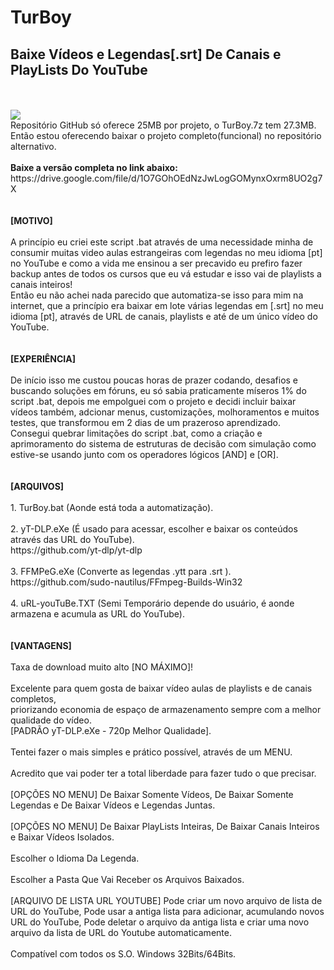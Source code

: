 # TurBoy
<h2>Baixe Vídeos e Legendas[.srt] De Canais e PlayLists Do YouTube</h2>
</br>
</br>
<img src="https://github.com/ostonprata/TurBoy/blob/main/TurBoy-00.png">
</br>
Repositório GitHub só oferece 25MB por projeto, o TurBoy.7z tem 27.3MB.
</br>
Então estou oferecendo baixar o projeto completo(funcional) no repositório alternativo.
</br>
</br>
<b>Baixe a versão completa no link abaixo:</b>
</br>
https://drive.google.com/file/d/1O7GOhOEdNzJwLogGOMynxOxrm8UO2g7X
</br>
</br>
</br>
<b>[MOTIVO]</b>
</br>
</br>
A princípio eu criei este script .bat através de uma necessidade minha de consumir muitas video aulas estrangeiras com legendas no meu idioma [pt] no YouTube e como a vida me ensinou a ser precavido eu prefiro fazer backup antes de todos os cursos que eu vá estudar e isso vai de playlists a canais inteiros! 
</br>
Então eu não achei nada parecido que automatiza-se isso para mim na internet, que a princípio era baixar em lote várias legendas em [.srt] no meu idioma [pt], através de URL de canais, playlists e até de um único vídeo do YouTube.
</br>
</br>
</br>
<b>[EXPERIÊNCIA]</b>
</br>
</br>
De início isso me custou poucas horas de prazer codando, desafios e buscando soluções em fóruns, eu só sabia praticamente míseros 1% do script .bat, depois me empolguei com o projeto e decidi incluir baixar vídeos também, adcionar menus, customizações, molhoramentos e muitos testes, que transformou em 2 dias de um prazeroso aprendizado.
</br>
Consegui quebrar limitações do script .bat, como a criação e aprimoramento do sistema de estruturas de decisão com simulação como estive-se usando junto com os operadores lógicos [AND] e [OR].
</br>
</br>
</br>
<b>[ARQUIVOS]</b>
</br>
</br>
1. TurBoy.bat (Aonde está toda a automatização).
</br>
</br>
2. yT-DLP.eXe (É usado para acessar, escolher e baixar os conteúdos através das URL do YouTube). 
</br>
https://github.com/yt-dlp/yt-dlp
</br>
</br>
3. FFMPeG.eXe (Converte as legendas .ytt para .srt ). 
</br>
https://github.com/sudo-nautilus/FFmpeg-Builds-Win32
</br>
</br>
4. uRL-youTuBe.TXT (Semi Temporário depende do usuário, é aonde armazena e acumula as URL do YouTube).
</br>
</br>
</br>
<b>[VANTAGENS]</b>
</br>
</br>
Taxa de download muito alto [NO MÁXIMO]!
</br>
</br>
Excelente para quem gosta de baixar vídeo aulas de playlists e de canais completos, 
</br>
priorizando economia de espaço de armazenamento sempre com a melhor qualidade do vídeo.
</br>
[PADRÃO yT-DLP.eXe - 720p Melhor Qualidade].
</br>
</br>
Tentei fazer o mais simples e prático possível, através de um MENU.
</br>
</br>
Acredito que vai poder ter a total liberdade para fazer tudo o que precisar.
</br>
</br>
[OPÇÕES NO MENU] De Baixar Somente Vídeos, De Baixar Somente Legendas e De Baixar Vídeos e Legendas Juntas.
</br>
</br>
[OPÇÕES NO MENU] De Baixar PlayLists Inteiras, De Baixar Canais Inteiros e Baixar Vídeos Isolados.
</br>
</br>
Escolher o Idioma Da Legenda.
</br>
</br>
Escolher a Pasta Que Vai Receber os Arquivos Baixados.
</br>
</br>
[ARQUIVO DE LISTA URL YOUTUBE] Pode criar um novo arquivo de lista de URL do YouTube, Pode usar a antiga lista para adicionar, acumulando novos URL do YouTube, Pode deletar o arquivo da antiga lista e criar uma novo arquivo da lista de URL do Youtube automaticamente.
</br>
</br>
Compatível com todos os S.O. Windows 32Bits/64Bits.
